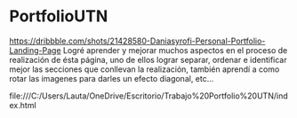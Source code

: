 # PortfolioUTN
https://dribbble.com/shots/21428580-Daniasyrofi-Personal-Portfolio-Landing-Page
Logré aprender y mejorar muchos aspectos en el proceso de realización de ésta página, uno de ellos lograr separar, ordenar e identificar mejor las secciones que conllevan la realización, también aprendí a como rotar las imagenes para darles un efecto diagonal, etc...

file:///C:/Users/Lauta/OneDrive/Escritorio/Trabajo%20Portfolio%20UTN/index.html
